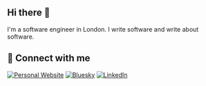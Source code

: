 ## Hi there 👋

I'm a software engineer in London. I write software and write about software.

## 🔗 Connect with me 

<a href="https://www.stephendiehl.com" target="_blank"><img alt="Personal Website" src="https://img.shields.io/badge/Website-%2312100E.svg?&style=for-the-badge&logoColor=white&logo=googlechrome" /></a>
<a href="https://bsky.app/profile/www.stephendiehl.com" target="_blank"><img alt="Bluesky" src="https://img.shields.io/badge/bluesky-%231DA1F2.svg?&style=for-the-badge&logo=bluesky&logoColor=white" /></a>
<a href="https://www.linkedin.com/in/stephen-diehl-43778134a" target="_blank"><img alt="LinkedIn" src="https://img.shields.io/badge/linkedin-%230077B5.svg?&style=for-the-badge&logo=linkedin&logoColor=white?logo=linkedin" /></a>
